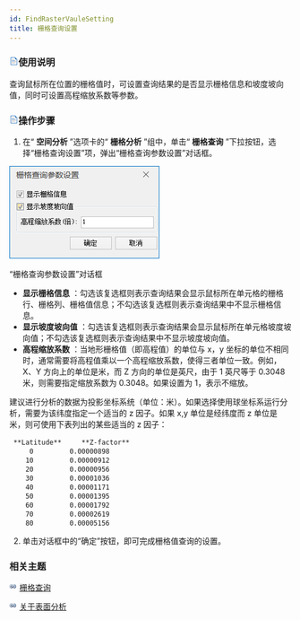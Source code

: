 ```yaml
---
id: FindRasterVauleSetting
title: 栅格查询设置
---
```

### ![](../../../img/read.gif)使用说明

查询鼠标所在位置的栅格值时，可设置查询结果的是否显示栅格信息和坡度坡向值，同时可设置高程缩放系数等参数。

### ![](../../../img/read.gif)操作步骤

  1. 在“ **空间分析** ”选项卡的“ **栅格分析** ”组中，单击“ **栅格查询** ”下拉按钮，选择“栅格查询设置”项，弹出“栅格查询参数设置”对话框。

![](img/FindRasterVauleSetting.png)  
 
“栅格查询参数设置”对话框  
  - **显示栅格信息** ：勾选该复选框则表示查询结果会显示鼠标所在单元格的栅格行、栅格列、栅格值信息；不勾选该复选框则表示查询结果中不显示栅格信息。
  - **显示坡度坡向值** ：勾选该复选框则表示查询结果会显示鼠标所在单元格坡度坡向值；不勾选该复选框则表示查询结果中不显示坡度坡向值。
  - **高程缩放系数** ：当地形栅格值（即高程值）的单位与 x，y 坐标的单位不相同时，通常需要将高程值乘以一个高程缩放系数，使得三者单位一致。例如，X、Y 方向上的单位是米，而 Z 方向的单位是英尺，由于 1 英尺等于 0.3048 米，则需要指定缩放系数为 0.3048。如果设置为 1，表示不缩放。 

建议进行分析的数据为投影坐标系统（单位：米）。如果选择使用球坐标系运行分析，需要为该纬度指定一个适当的 z 因子。如果 x,y 单位是经纬度而 z
单位是米，则可使用下表列出的某些适当的 z 因子：
        
     **Latitude**     **Z-factor**
         0         0.00000898
        10         0.00000912
        20         0.00000956
        30         0.00001036
        40         0.00001171
        50         0.00001395
        60         0.00001792
        70         0.00002619
        80         0.00005156
    
    

 2. 单击对话框中的“确定”按钮，即可完成栅格值查询的设置。

###  相关主题

![](../../../img/smalltitle.png) [栅格查询](FindRasterVaule)

![](../../../img/smalltitle.png) [关于表面分析](AoubtSurfaceAnalyst)
